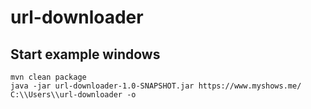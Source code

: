 # url-downloader

## Start example windows

```
mvn clean package
java -jar url-downloader-1.0-SNAPSHOT.jar https://www.myshows.me/ C:\\Users\\url-downloader -o
```
